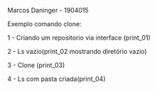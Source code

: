 Marcos Daninger - 1904015

Exemplo comando clone:

1 - Criando um repositorio via interface (print_01)  

2 - Ls vazio(print_02 mostrando diretório vazio)  

3 - Clone (print_03)  

4 - Ls com pasta criada(print_04)  
